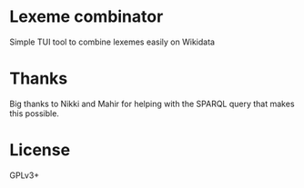 # Lexeme combinator
Simple TUI tool to combine lexemes easily on Wikidata

# Thanks
Big thanks to Nikki and Mahir for helping 
with the SPARQL query that makes this possible.

# License
GPLv3+